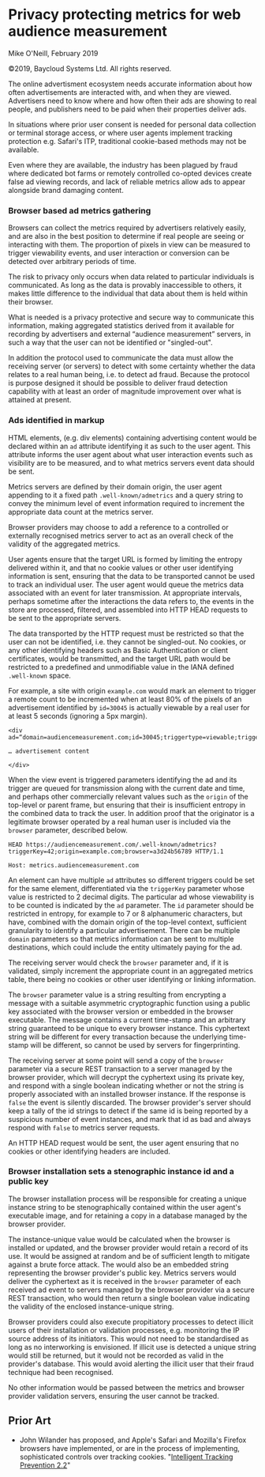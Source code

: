 # Privacy protecting metrics for web audience measurement 

Mike O'Neill, February 2019

©2019, Baycloud Systems Ltd. All rights reserved.

The online advertisment ecosystem needs accurate information about how often advertisements are interacted with,
and when they are viewed. Advertisers need to know where and how often their ads are showing to real people, 
and publishers need to be paid when their properties deliver ads.

In situations where prior user consent is needed for personal data collection or terminal storage access,
or where user agents implement tracking protection e.g. Safari's ITP, 
traditional cookie-based methods may not be available. 

Even where they are available, the industry has been plagued by fraud where dedicated bot farms or remotely controlled co-opted devices 
create false ad viewing records, and lack of reliable metrics allow ads to appear alongside brand damaging content. 


### Browser based ad metrics gathering

Browsers can collect the metrics required by advertisers relatively easily,
and are also in the best position to determine if real people are seeing or interacting with them.
The proportion of pixels in view can be measured to trigger viewability events, and user interaction or conversion can be detected
over arbitrary periods of time.  

The risk to privacy only occurs when data related to particular individuals is communicated. 
As long as the data is provably inaccessible to others, it makes little difference to the individual that data about them is held within their browser.

What is needed is a privacy protective and secure way to communicate this information, 
making aggregated statistics derived from it available for recording
by advertisers and external “audience measurement” servers, in such a way that the user can not be identified or "singled-out".

In addition the protocol used to communicate the data must allow the receiving server (or servers) to detect with some certainty 
whether the data relates to a real human being, i.e. to detect ad fraud.
Because the protocol is purpose designed it should be possible to deliver fraud detection capability with at least an 
order of magnitude improvement over what is attained at present.

### Ads identified in markup

HTML elements, (e.g. div elements) containing advertising content would be declared within an `ad` attribute identifying it as such to the user agent. 
This attribute informs the user agent about what user interaction events such as visibility are to be measured, and to what metrics servers
event data should be sent. 

Metrics servers are defined by their domain origin, the user agent appending to it a fixed path `.well-known/admetrics` and a query string 
to convey the minimum level of event information required to increment the appropriate data count at the metrics server.

Browser providers may choose to add a reference to a controlled or externally recognised metrics 
server to act as an overall check of the validity of the aggregated metrics.

User agents ensure that the target URL is formed by limiting the entropy delivered within it, 
and that no cookie values or other user identifying information is sent, 
ensuring that the data to be transported cannot be used to track an individual user. 
The user agent would queue the metrics data associated with an event for later transmission.
At appropriate intervals, 
perhaps sometime after the interactions the data refers to, 
the events in the store are processed, filtered, and assembled into HTTP HEAD requests to be sent to the appropriate servers.

The data transported by the HTTP request must be restricted so that the user can not be identified, 
i.e. they cannot be singled-out. 
No cookies, or any other identifying headers such as Basic Authentication or client certificates, would be transmitted, 
and the target URL path would be restricted to a predefined and unmodifiable value in the IANA defined `.well-known` space.

For example, a site with origin `example.com` would mark an element to trigger a remote count to be incremented when at least 80% of the pixels of 
an advertisement identified by `id=30045`
is actually viewable by a real user for at least 5 seconds (ignoring a 5px margin).

```
<div ad=“domain=audiencemeasurement.com;id=30045;triggertype=viewable;triggerKey=42;margin=5px;threshold=0.8;after=5000“>

… advertisement content

</div>
```

When the view event is triggered parameters identifying the ad and its trigger are queued for transmission
along with the current date and time, and perhaps other commercially relevant values such as the `origin` of the top-level or parent frame, 
but ensuring that their is insufficient entropy in the combined data to track the user. 
In addition proof that the originator is a legitimate browser operated by a real human user is included via the `browser` parameter, 
described below.

```
HEAD https://audiencemeasurement.com/.well-known/admetrics?triggerKey=42;origin=example.com;browser=a3d24b56789 HTTP/1.1

Host: metrics.audiencemeasurement.com
```

An element can have multiple `ad` attributes so different triggers could be set for the same element, 
differentiated via the `triggerKey` parameter whose value is restricted to 2 decimal digits. 
The particular ad whose viewability is to be counted is indicated by the `ad` parameter. 
The `id` parameter should be restricted in entropy, for example to 7 or 8 alphanumeric characters, 
but have, combined with the domain origin of the top-level context, sufficient granularity to identify a particular advertisement.
There can be multiple `domain` parameters so that metrics information can be sent to multiple destinations,
which could include the entity ultimately paying for the ad.


The receiving server would check the `browser` parameter and, if it is validated, 
simply increment the appropriate count in an aggregated metrics table, 
there being no cookies or other user identifying or linking information.

The `browser` parameter value is a string resulting from encrypting a 
message with a suitable asymmetric cryptographic function using a public key associated with the browser version
or embedded in the browser executable.
The message contains a current time-stamp and an arbitrary string guaranteed to be unique to every browser instance.
This cyphertext string will be different for every transaction because the underlying time-stamp will be different, 
so cannot be used by servers for fingerprinting.
 

The receiving server at some point will send a copy of the `browser` parameter 
via a secure REST transaction to a server managed by the browser provider, 
which will decrypt the cyphertext using its private key, 
and respond with a single boolean indicating whether or not the string is properly associated with an installed browser instance.
If the response is `false` the event is silently discarded. 
The browser provider's server should keep a tally of the id strings to detect if the same id is being reported by a suspicious number of event instances,
and mark that id as bad and always respond with `false` to metrics server requests. 

An HTTP HEAD request would be sent, the user agent ensuring that no cookies or other identifying headers are included.




### Browser installation sets a stenographic instance id and a public key

The browser installation process will be responsible for creating a unique instance string 
to be stenographically contained within the user agent's executable image, 
and for retaining a copy in a database managed by the browser provider.
 
The instance-unique value would be calculated when the browser is installed or updated, 
and the browser provider would retain a record of its use. 
It would be assigned at random and be of sufficient length to mitigate against a brute force attack.
The would also be an embedded string representing the browser provider's public key.
Metrics servers would deliver the cyphertext as it is received in the `browser` parameter
of each received ad event to servers managed by the browser provider via a secure REST transaction, 
who would then return a single boolean value indicating the validity of the enclosed instance-unique string.

Browser providers could also execute propitiatory processes to detect illicit users of their installation or validation processes, e.g. monitoring the IP source address of its initiators.
This would not need to be standardised as long as no interworking is envisioned. 
If illicit use is detected a unique string would still be returned, 
but it would not be recorded as valid in the provider's database. 
This would avoid alerting the illicit user that their fraud technique had been recognised.

No other information would be passed between the metrics and browser provider validation servers, ensuring the user cannot be tracked.

## Prior Art
*   John Wilander has proposed, and Apple's Safari and Mozilla's Firefox browsers have implemented, or are in the process of implementing, sophisticated controls over tracking cookies. "[Intelligent Tracking Prevention 2.2](https://webkit.org/blog/8828/intelligent-tracking-prevention-2-2/)" 

 





 

